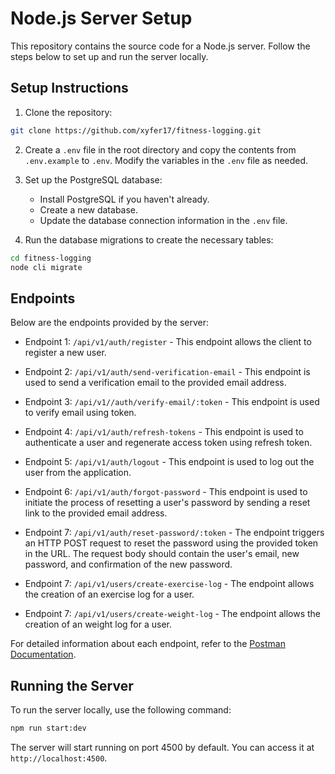 # Node.js Server Setup

This repository contains the source code for a Node.js server. Follow the steps below to set up and run the server locally.

## Setup Instructions

1. Clone the repository:

```bash
git clone https://github.com/xyfer17/fitness-logging.git
```

2. Create a `.env` file in the root directory and copy the contents from `.env.example` to `.env`. Modify the variables in the `.env` file as needed.

3. Set up the PostgreSQL database:

   - Install PostgreSQL if you haven't already.
   - Create a new database.
   - Update the database connection information in the `.env` file.

4. Run the database migrations to create the necessary tables:

```bash
cd fitness-logging
node cli migrate
```

## Endpoints

Below are the endpoints provided by the server:

- Endpoint 1: `/api/v1/auth/register` - This endpoint allows the client to register a new user.

- Endpoint 2: `/api/v1/auth/send-verification-email` - This endpoint is used to send a verification email to the provided email address.

- Endpoint 3: `/api/v1//auth/verify-email/:token` - This endpoint is used to verify email using token.

- Endpoint 4: `/api/v1/auth/refresh-tokens` - This endpoint is used to authenticate a user and regenerate access token using refresh token.

- Endpoint 5: `/api/v1/auth/logout` - This endpoint is used to log out the user from the application.

- Endpoint 6: `/api/v1/auth/forgot-password` - This endpoint is used to initiate the process of resetting a user's password by sending a reset link to the provided email address.

- Endpoint 7: `/api/v1/auth/reset-password/:token` - The endpoint triggers an HTTP POST request to reset the password using the provided token in the URL. The request body should contain the user's email, new password, and confirmation of the new password.

- Endpoint 7: `/api/v1/users/create-exercise-log` - The endpoint allows the creation of an exercise log for a user.

- Endpoint 7: `/api/v1/users/create-weight-log` - The endpoint allows the creation of an weight log for a user.

For detailed information about each endpoint, refer to the [Postman Documentation](https://documenter.getpostman.com/view/28605013/2sA3JNaLLg).

## Running the Server

To run the server locally, use the following command:

```bash
npm run start:dev
```

The server will start running on port 4500 by default. You can access it at `http://localhost:4500`.
